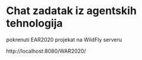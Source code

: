 # Chat zadatak iz agentskih tehnologija

pokrenuti EAR2020 projekat na WildFly serveru


http://localhost:8080/WAR2020/

